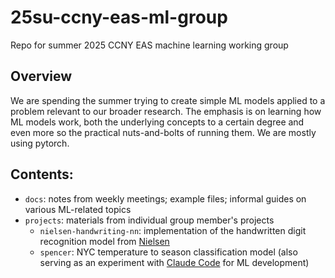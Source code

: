 # 25su-ccny-eas-ml-group
Repo for summer 2025 CCNY EAS machine learning working group

## Overview
We are spending the summer trying to create simple ML models applied to a problem relevant to our broader research.  The emphasis is on learning how ML models work, both the underlying concepts to a certain degree and even more so the practical nuts-and-bolts of running them.  We are mostly using pytorch.

## Contents:
- `docs`: notes from weekly meetings; example files; informal guides on various ML-related topics
- `projects`: materials from individual group member's projects
  - `nielsen-handwriting-nn`: implementation of the handwritten digit recognition model from [Nielsen](http://neuralnetworksanddeeplearning.com/)
  - `spencer`: NYC temperature to season classification model (also serving as an experiment with [Claude Code](https://claude.ai/code) for ML development)
  
